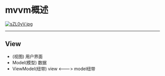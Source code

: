 # mvvm概述

[![sZL0yV.jpg](https://s3.ax1x.com/2021/01/07/sZL0yV.jpg)](https://imgchr.com/i/sZL0yV)

---

## View

- (视图) 用户界面
- Model(模型) 数据
- ViewModel(纽带) view <---> model纽带